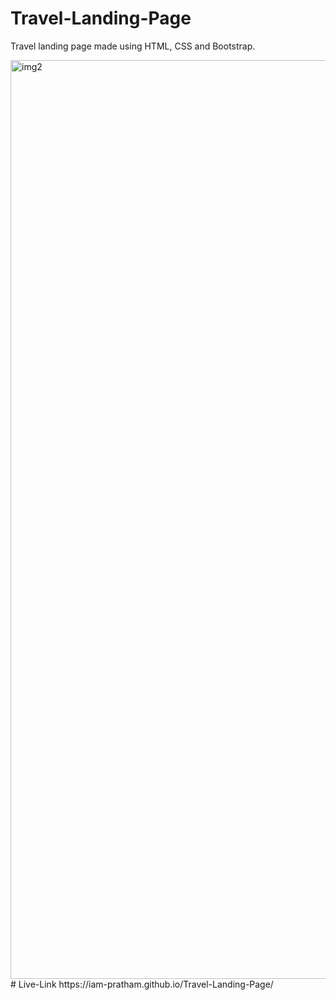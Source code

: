 # Travel-Landing-Page
Travel landing page made using HTML, CSS and Bootstrap.

<img width="1470" alt="img2" src="https://user-images.githubusercontent.com/101522954/224725129-fa3e54a5-e576-4c47-b8b8-51c77e5ccb31.png">
# Live-Link
https://iam-pratham.github.io/Travel-Landing-Page/
